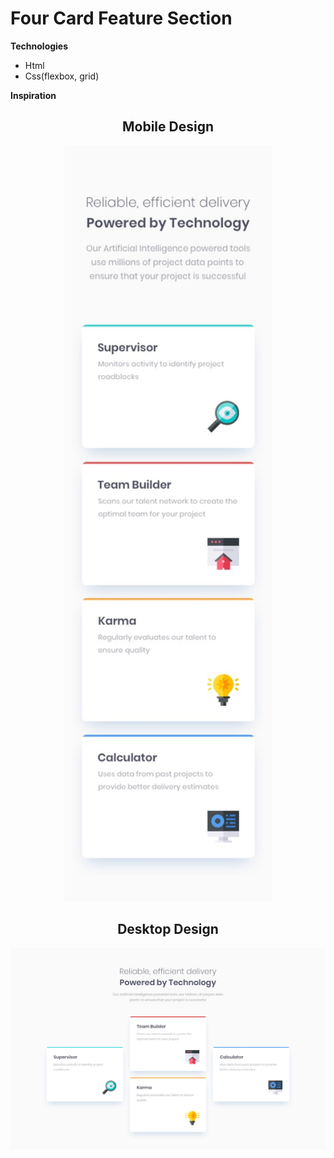 # **Four Card Feature Section**

 **Technologies**
  * Html
  * Css(flexbox, grid)
  
 **Inspiration**

 <h2 align="center">Mobile Design</h2>
 <p align="center">
 <img  src="./Designs/mobile-design.jpg" width="333">
  </p>

 <h2 align="center">Desktop Design</h2>
 <p align="center">
  <img  src="./Designs/desktop-design.jpg" width="666">
  </p>
   
  <style>
      h2{
          font-weight:bold;
      }
    
      
    </style>

